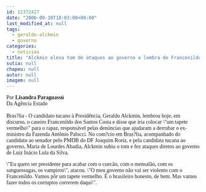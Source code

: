 ```yaml
---
id: 12372427
date: "2006-09-10T18:03:00+00:00"
last_modified_at: null
tags:
  - geraldo-alckmin
  - governo
categories:
  - noticias
title: "Alckmin eleva tom de ataques ao governo e lembra de Francenildo"
sutia: null
chapeu: null
autor: null
imagem: null
---
```

<p><P><FONT face=Verdana>Por <STRONG>Lisandra Paraguassú</STRONG><BR>Da Agência Estado<BR><BR>Bras?lia - O candidato tucano à Presidência, Geraldo Alckmin, lembrou hoje, em discurso, o caseiro Francenildo dos Santos Costa e disse que iria colocar \"um tapete vermelho\" para o rapaz, responsável pelas denúncias que ajudaram a derrubar o ex-ministro da Fazenda Antônio Palocci. No com?cio em Bras?lia, acompanhado do candidato ao senador pelo PMDB do DF Joaquim Roriz, e pela candidata tucana ao governo, Maria de Lourdes Abadia, Alckmin subiu o tom e fez ataques diretos ao governo de Luiz Inácio Lula da Silva. </FONT></P></p>
<p><P><FONT face=Verdana>\"Eu quero ser presidente para acabar com o cuecão, com o mensalão, com os sanguessugas, os vampiros\", atacou. \"O meu governo não vai ser violento com o Francenildo. Vamos pôr um tapete vermelho. É o brasileiro honesto, de bem. Mas vamos fazer todos os corruptos correrem daqui\".</FONT></P> </p>
